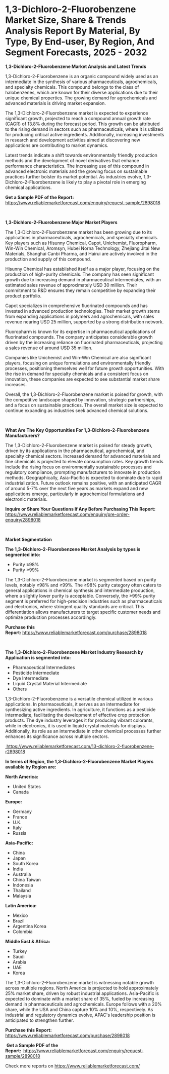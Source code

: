 <p><h1>1,3-Dichloro-2-Fluorobenzene Market Size, Share & Trends Analysis Report By Material, By Type, By End-user, By Region, And Segment Forecasts, 2025 - 2032</h1></p><p><strong>1,3-Dichloro-2-Fluorobenzene Market Analysis and Latest Trends</strong></p>
<p><p>1,3-Dichloro-2-Fluorobenzene is an organic compound widely used as an intermediate in the synthesis of various pharmaceuticals, agrochemicals, and specialty chemicals. This compound belongs to the class of halobenzenes, which are known for their diverse applications due to their unique chemical properties. The growing demand for agrochemicals and advanced materials is driving market expansion.</p><p>The 1,3-Dichloro-2-Fluorobenzene market is expected to experience significant growth, projected to reach a compound annual growth rate (CAGR) of 13.8% during the forecast period. This growth can be attributed to the rising demand in sectors such as pharmaceuticals, where it is utilized for producing critical active ingredients. Additionally, increasing investments in research and development activities aimed at discovering new applications are contributing to market dynamics.</p><p>Latest trends indicate a shift towards environmentally friendly production methods and the development of novel derivatives that enhance performance characteristics. The increasing use of this compound in advanced electronic materials and the growing focus on sustainable practices further bolster its market potential. As industries evolve, 1,3-Dichloro-2-Fluorobenzene is likely to play a pivotal role in emerging chemical applications.</p></p>
<p><strong>Get a Sample PDF of the Report:&nbsp;</strong> <a href="https://www.reliablemarketforecast.com/enquiry/request-sample/2898018?utm_campaign=2455&utm_medium=2&utm_source=Github&utm_content=ia&utm_term=15032025&utm_id=13-dichloro-2-fluorobenzene">https://www.reliablemarketforecast.com/enquiry/request-sample/2898018</a></p>
<p>&nbsp;</p>
<p><strong>1,3-Dichloro-2-Fluorobenzene Major Market Players</strong></p>
<p><p>The 1,3-Dichloro-2-Fluorobenzene market has been growing due to its applications in pharmaceuticals, agrochemicals, and specialty chemicals. Key players such as Hisunny Chemical, Capot, Unichemist, Fluoropharm, Win-Win Chemical, Aromsyn, Hubei Norna Technology, Zhejiang Jitai New Materials, Shanghai Canbi Pharma, and Hairui are actively involved in the production and supply of this compound.</p><p>Hisunny Chemical has established itself as a major player, focusing on the production of high-purity chemicals. The company has seen significant growth due to increasing demand in pharmaceutical intermediates, with an estimated sales revenue of approximately USD 30 million. Their commitment to R&D ensures they remain competitive by expanding their product portfolio.</p><p>Capot specializes in comprehensive fluorinated compounds and has invested in advanced production technologies. Their market growth stems from expanding applications in polymers and agrochemicals, with sales revenue nearing USD 25 million, supported by a strong distribution network.</p><p>Fluoropharm is known for its expertise in pharmaceutical applications of fluorinated compounds. The company anticipates considerable growth driven by the increasing reliance on fluorinated pharmaceuticals, projecting a sales revenue of around USD 35 million.</p><p>Companies like Unichemist and Win-Win Chemical are also significant players, focusing on unique formulations and environmentally friendly processes, positioning themselves well for future growth opportunities. With the rise in demand for specialty chemicals and a consistent focus on innovation, these companies are expected to see substantial market share increases.</p><p>Overall, the 1,3-Dichloro-2-Fluorobenzene market is poised for growth, with the competitive landscape shaped by innovation, strategic partnerships, and a focus on sustainable practices. The overall market size is expected to continue expanding as industries seek advanced chemical solutions.</p></p>
<p>&nbsp;</p>
<p><strong>What Are The Key Opportunities For 1,3-Dichloro-2-Fluorobenzene Manufacturers?</strong></p>
<p><p>The 1,3-Dichloro-2-Fluorobenzene market is poised for steady growth, driven by its applications in the pharmaceutical, agrochemical, and specialty chemical sectors. Increased demand for advanced materials and fine chemicals is projected to elevate consumption rates. Key growth trends include the rising focus on environmentally sustainable processes and regulatory compliance, prompting manufacturers to innovate in production methods. Geographically, Asia-Pacific is expected to dominate due to rapid industrialization. Future outlook remains positive, with an anticipated CAGR of around 5-7% over the next five years as markets expand and new applications emerge, particularly in agrochemical formulations and electronic materials.</p></p>
<p><strong>Inquire or Share Your Questions If Any Before Purchasing This Report:</strong> <a href="https://www.reliablemarketforecast.com/enquiry/pre-order-enquiry/2898018?utm_campaign=2455&utm_medium=2&utm_source=Github&utm_content=ia&utm_term=15032025&utm_id=13-dichloro-2-fluorobenzene">https://www.reliablemarketforecast.com/enquiry/pre-order-enquiry/2898018</a></p>
<p>&nbsp;</p>
<p><strong>Market Segmentation</strong></p>
<p><strong>The 1,3-Dichloro-2-Fluorobenzene Market Analysis by types is segmented into:</strong></p>
<p><ul><li>Purity ≥98%</li><li>Purity ≥99%</li></ul></p>
<p><p>The 1,3-Dichloro-2-Fluorobenzene market is segmented based on purity levels, notably ≥98% and ≥99%. The ≥98% purity category often caters to general applications in chemical synthesis and intermediate production, where a slightly lower purity is acceptable. Conversely, the ≥99% purity segment is preferred for high-precision industries such as pharmaceuticals and electronics, where stringent quality standards are critical. This differentiation allows manufacturers to target specific customer needs and optimize production processes accordingly.</p></p>
<p><strong>Purchase this Report:&nbsp;</strong><a href="https://www.reliablemarketforecast.com/purchase/2898018?utm_campaign=2455&utm_medium=2&utm_source=Github&utm_content=ia&utm_term=15032025&utm_id=13-dichloro-2-fluorobenzene">https://www.reliablemarketforecast.com/purchase/2898018</a></p>
<p>&nbsp;</p>
<p><strong>The 1,3-Dichloro-2-Fluorobenzene Market Industry Research by Application is segmented into:</strong></p>
<p><ul><li>Pharmaceutical Intermediates</li><li>Pesticide Intermediate</li><li>Dye Intermediate</li><li>Liquid Crystal Material Intermediate</li><li>Others</li></ul></p>
<p><p>1,3-Dichloro-2-Fluorobenzene is a versatile chemical utilized in various applications. In pharmaceuticals, it serves as an intermediate for synthesizing active ingredients. In agriculture, it functions as a pesticide intermediate, facilitating the development of effective crop protection products. The dye industry leverages it for producing vibrant colorants, while in electronics, it is used in liquid crystal materials for displays. Additionally, its role as an intermediate in other chemical processes further enhances its significance across multiple sectors.</p></p>
<p><a href="https://www.reliablemarketforecast.com/13-dichloro-2-fluorobenzene-r2898018?utm_campaign=2455&utm_medium=2&utm_source=Github&utm_content=ia&utm_term=15032025&utm_id=13-dichloro-2-fluorobenzene">&nbsp;https://www.reliablemarketforecast.com/13-dichloro-2-fluorobenzene-r2898018</a></p>
<p><strong>In terms of Region, the 1,3-Dichloro-2-Fluorobenzene Market Players available by Region are:</strong></p>
<p>
    <p> <strong> North America: </strong>
        <ul>
            <li>United States</li>
            <li>Canada</li>
        </ul>
        </p> 
    <p> <strong> Europe: </strong>
        <ul>
            <li>Germany</li>
            <li>France</li>
            <li>U.K.</li>
            <li>Italy</li>
            <li>Russia</li>
        </ul>
        </p> 
    <p> <strong> Asia-Pacific: </strong>
        <ul>
            <li>China</li>
            <li>Japan</li>
            <li>South Korea</li>
            <li>India</li>
            <li>Australia</li>
            <li>China Taiwan</li>
            <li>Indonesia</li>
            <li>Thailand</li>
            <li>Malaysia</li>
        </ul>
        </p> 
    <p> <strong> Latin America: </strong>
        <ul>
            <li>Mexico</li>
            <li>Brazil</li>
            <li>Argentina Korea</li>
            <li>Colombia</li>
        </ul>
        </p> 
    <p> <strong> Middle East & Africa: </strong>
        <ul>
            <li>Turkey</li>
            <li>Saudi</li>
            <li>Arabia</li>
            <li>UAE</li>
            <li>Korea</li>
        </ul>
    </p>
    </p>
<p><p>The 1,3-Dichloro-2-Fluorobenzene market is witnessing notable growth across multiple regions. North America is projected to hold approximately 25% market share, driven by robust industrial applications. Asia-Pacific is expected to dominate with a market share of 35%, fueled by increasing demand in pharmaceuticals and agrochemicals. Europe follows with a 20% share, while the USA and China capture 10% and 10%, respectively. As industrial and regulatory dynamics evolve, APAC's leadership position is anticipated to strengthen further.</p></p>
<p><strong>Purchase this Report: </strong><a href="https://www.reliablemarketforecast.com/purchase/2898018?utm_campaign=2455&utm_medium=2&utm_source=Github&utm_content=ia&utm_term=15032025&utm_id=13-dichloro-2-fluorobenzene">https://www.reliablemarketforecast.com/purchase/2898018</a></p>
<p>&nbsp;<strong>Get a Sample PDF of the Report:&nbsp;&nbsp;</strong><a href="https://www.reliablemarketforecast.com/enquiry/request-sample/2898018?utm_campaign=2455&utm_medium=2&utm_source=Github&utm_content=ia&utm_term=15032025&utm_id=13-dichloro-2-fluorobenzene">https://www.reliablemarketforecast.com/enquiry/request-sample/2898018</a></p>
<p><strong></strong></p>
<p>Check more reports on <a href="https://www.reliablemarketforecast.com/?utm_campaign=2455&utm_medium=2&utm_source=Github&utm_content=ia&utm_term=15032025&utm_id=13-dichloro-2-fluorobenzene">https://www.reliablemarketforecast.com/</a></p>